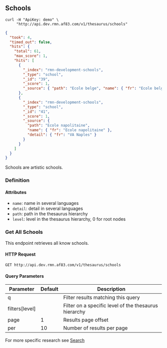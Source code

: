 ## Schools

```shell
curl -H "ApiKey: demo" \
     "http://api.dev.rmn.af83.com/v1/thesaurus/schools"
```

```json
{
  "took": 4,
  "timed_out": false,
  "hits": {
    "total": 61,
    "max_score": 1,
    "hits": [
      {
        "_index": "rmn-development-schools",
        "_type": "school",
        "_id": "39",
        "_score": 1,
        "_source": { "path": "Ecole belge", "name": { "fr": "Ecole belge" }, "detail": { } }
      },
      {
        "_index": "rmn-development-schools",
        "_type": "school",
        "_id": "41",
        "_score": 1,
        "_source": {
          "path": "Ecole napolitaine",
          "name": { "fr": "Ecole napolitaine" },
          "detail": { "fr": "VA Naples" }
        }
      }
    ]
  }
}
```

Schools are artistic schools.

### Definition

#### Attributes

* `name`: name in several languages
* `detail`: detail in several languages
* `path`: path in the thesaurus hierarchy
* `level`: level in the thesaurus hierarchy, 0 for root nodes

### Get All Schools

This endpoint retrieves all know schools.

#### HTTP Request

`GET http://api.dev.rmn.af83.com/v1/thesaurus/schools`

#### Query Parameters

Parameter              | Default  | Description
---------              | -------  | -----------
q                      |          | Filter results matching this query
filters[level]         |          | Filter on a specific level of the thesaurus hierarchy
page                   | 1        | Results page offset
per                    | 10       | Number of results per page

For more specific research see [Search](/?shell#search)
